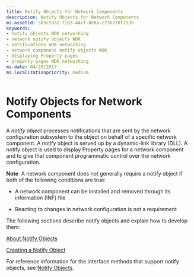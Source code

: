 ```yaml
---
title: Notify Objects for Network Components
description: Notify Objects for Network Components
ms.assetid: 5b5c5da2-7163-44cf-8e8a-c736278f2535
keywords:
- notify objects WDK networking
- network notify objects WDK
- notifications WDK networking
- network component notify objects WDK
- displaying Property pages
- property pages WDK networking
ms.date: 04/20/2017
ms.localizationpriority: medium
---
```


# Notify Objects for Network Components





A *notify object* processes notifications that are sent by the network configuration subsystem to the object on behalf of a specific network component. A notify object is served up by a dynamic-link library (DLL). A notify object is used to display Property pages for a network component and to give that component programmatic control over the network configuration.

**Note**  A network component does not generally require a notify object if both of the following conditions are true:

 

-   A network component can be installed and removed through its information (INF) file

-   Reacting to changes in network configuration is not a requirement

The following sections describe notify objects and explain how to develop them:

[About Notify Objects](about-notify-objects.md)

[Creating a Notify Object](creating-a-notify-object.md)

For reference information for the interface methods that support notify objects, see [Notify Objects](/previous-versions/windows/hardware/network/ff559161(v=vs.85)).

 

